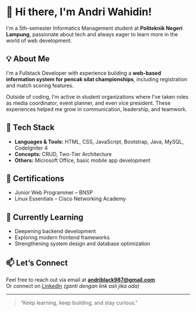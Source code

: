 # 👋 Hi there, I'm Andri Wahidin!

I'm a 5th-semester Informatics Management student at **Politeknik Negeri Lampung**, passionate about tech and always eager to learn more in the world of web development.

## 💡 About Me

I'm a Fullstack Developer with experience building a **web-based information system for pencak silat championships**, including registration and match scoring features.

Outside of coding, I’m active in student organizations where I’ve taken roles as media coordinator, event planner, and even vice president. These experiences helped me grow in communication, leadership, and teamwork.

## 🔧 Tech Stack

- **Languages & Tools:** HTML, CSS, JavaScript, Bootstrap, Java, MySQL, CodeIgniter 4  
- **Concepts:** CRUD, Two-Tier Architecture  
- **Others:** Microsoft Office, basic mobile app development

## 📜 Certifications

- Junior Web Programmer – BNSP  
- Linux Essentials – Cisco Networking Academy  

## 🧠 Currently Learning

- Deepening backend development
- Exploring modern frontend frameworks
- Strengthening system design and database optimization

## 📫 Let’s Connect

Feel free to reach out via email at **andriblack987@gmail.com**  
Or connect on [LinkedIn](#) *(ganti dengan link asli jika ada)*

---

> “Keep learning, keep building, and stay curious.”
